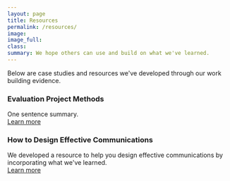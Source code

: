 ```yaml
---
layout: page
title: Resources
permalink: /resources/
image:
image_full: 
class:
summary: We hope others can use and build on what we've learned.
---
```

Below are case studies and resources we've developed through our work building evidence. 

### Evaluation Project Methods
One sentence summary.
<br/>
<a href="https://oes.gsa.gov/methods">Learn more</a>

### How to Design Effective Communications
We developed a resource to help you design effective communications by incorporating what we've learned.
<br/>
<a href="https://oes.gsa.gov/commstips">Learn more</a>


